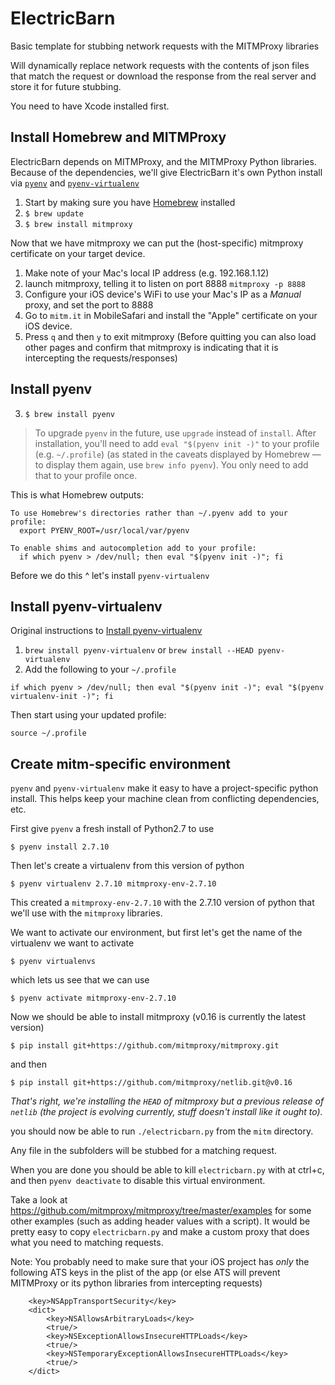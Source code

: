 # ElectricBarn
Basic template for stubbing network requests with the MITMProxy libraries

Will dynamically replace network requests with the contents of json files that match the request or download the response from the real server and store it for future stubbing.

You need to have Xcode installed first.

## Install Homebrew and MITMProxy

ElectricBarn depends on MITMProxy, and the MITMProxy Python libraries. Because of the dependencies, we'll give ElectricBarn it's own Python install via [`pyenv`](https://github.com/yyuu/pyenv) and [`pyenv-virtualenv`](https://github.com/yyuu/pyenv-virtualenv)


1. Start by making sure you have [Homebrew](http://brew.sh/) installed
2. `$ brew update`
3. `$ brew install mitmproxy`

Now that we have mitmproxy we can put the (host-specific) mitmproxy certificate on your target device.

1. Make note of your Mac's local IP address (e.g. 192.168.1.12)
2. launch mitmproxy, telling it to listen on port 8888 `mitmproxy -p 8888`
3. Configure your iOS device's WiFi to use your Mac's IP as a *Manual* proxy, and set the port to 8888
4. Go to `mitm.it` in MobileSafari and install the "Apple" certificate on your iOS device.
5. Press `q` and then `y` to exit mitmproxy (Before quitting you can also load other pages and confirm that mitmproxy is indicating that it is intercepting the requests/responses)

## Install pyenv

3. `$ brew install pyenv`

> To upgrade `pyenv` in the future, use `upgrade` instead of `install`.
> After installation, you'll need to add `eval "$(pyenv init -)"` to your profile (e.g. `~/.profile`) (as stated in the caveats displayed by Homebrew — to display them again, use `brew info pyenv`). You only need to add that to your profile once.

This is what Homebrew outputs:

```
To use Homebrew's directories rather than ~/.pyenv add to your profile:
  export PYENV_ROOT=/usr/local/var/pyenv

To enable shims and autocompletion add to your profile:
  if which pyenv > /dev/null; then eval "$(pyenv init -)"; fi
```

Before we do this ^ let's install `pyenv-virtualenv`

## Install pyenv-virtualenv

Original instructions to [Install pyenv-virtualenv](https://github.com/yyuu/pyenv-virtualenv#installing-with-homebrew-for-os-x-users)

1. `brew install pyenv-virtualenv` or `brew install --HEAD pyenv-virtualenv`
2. Add the following to your `~/.profile`

`if which pyenv > /dev/null; then eval "$(pyenv init -)"; eval "$(pyenv virtualenv-init -)"; fi`

Then start using your updated profile:

`source ~/.profile`

## Create mitm-specific environment
`pyenv` and `pyenv-virtualenv` make it easy to have a project-specific python install. This helps keep your machine clean from conflicting dependencies, etc.

First give `pyenv` a fresh install of Python2.7 to use

`$ pyenv install 2.7.10`

Then let's create a virtualenv from this version of python

`$ pyenv virtualenv 2.7.10 mitmproxy-env-2.7.10`

This created a `mitmproxy-env-2.7.10` with the 2.7.10 version of python that we'll use with the `mitmproxy` libraries.

We want to activate our environment, but first let's get the name of the virtualenv we want to activate

`$ pyenv virtualenvs`

which lets us see that we can use

`$ pyenv activate mitmproxy-env-2.7.10`

Now we should be able to install mitmproxy (v0.16 is currently the latest version)

`$ pip install git+https://github.com/mitmproxy/mitmproxy.git`

and then

`$ pip install git+https://github.com/mitmproxy/netlib.git@v0.16`

_That's right, we're installing the `HEAD` of mitmproxy but a previous release of `netlib` (the project is evolving currently, stuff doesn't install like it ought to)._

you should now be able to run `./electricbarn.py` from the `mitm` directory. 

Any file in the subfolders will be stubbed for a matching request.

When you are done you should be able to kill `electricbarn.py` with at ctrl+c, and then `pyenv deactivate` to disable this virtual environment.

Take a look at https://github.com/mitmproxy/mitmproxy/tree/master/examples for some other examples (such as adding header values with a script). It would be pretty easy to copy `electricbarn.py` and make a custom proxy that does what you need to matching requests.

Note: You probably need to make sure that your iOS project has *only* the following ATS keys in the plist of the app (or else ATS will prevent MITMProxy or its python libraries from intercepting requests)
```
	<key>NSAppTransportSecurity</key>
	<dict>
		<key>NSAllowsArbitraryLoads</key>
		<true/>
        <key>NSExceptionAllowsInsecureHTTPLoads</key>
        <true/>
        <key>NSTemporaryExceptionAllowsInsecureHTTPLoads</key>
        <true/>
	</dict>
```
